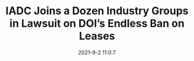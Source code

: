 ---
"title": "IADC Joins a Dozen Industry Groups in Lawsuit on DOI’s Endless Ban on Leases"
"date": "2021-9-2 11:0:7"
"feed_name": "IADC"
"feed_website": "https://www.iadc.org/"
"feed_rss": "https://www.iadc.org/feed/"
"link": "https://www.iadc.org/drillbits/iadc-joins-a-dozen-industry-groups-in-lawsuit-on-dois-endless-ban-on-leases/"
"file": "_posts/0c417b8e69b600ff825158be7760fda6068b3fed.md"
"accident": "0"
"drilling": "0"
---